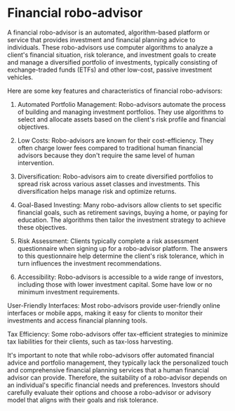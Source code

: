 # Financial robo-advisor

A financial robo-advisor is an automated, algorithm-based platform or service that provides investment and financial planning advice to individuals. 
These robo-advisors use computer algorithms to analyze a client's financial situation, risk tolerance, and investment goals to create and manage a diversified portfolio of investments, typically consisting of exchange-traded funds (ETFs) and other low-cost, passive investment vehicles.

Here are some key features and characteristics of financial robo-advisors:
1. Automated Portfolio Management: Robo-advisors automate the process of building and managing investment portfolios. They use algorithms to select and allocate assets based on the client's risk profile and financial objectives.

2. Low Costs: Robo-advisors are known for their cost-efficiency. They often charge lower fees compared to traditional human financial advisors because they don't require the same level of human intervention.

3. Diversification: Robo-advisors aim to create diversified portfolios to spread risk across various asset classes and investments. This diversification helps manage risk and optimize returns.

4. Goal-Based Investing: Many robo-advisors allow clients to set specific financial goals, such as retirement savings, buying a home, or paying for education. The algorithms then tailor the investment strategy to achieve these objectives.

5. Risk Assessment: Clients typically complete a risk assessment questionnaire when signing up for a robo-advisor platform. The answers to this questionnaire help determine the client's risk tolerance, which in turn influences the investment recommendations.

6. Accessibility: Robo-advisors is accessible to a wide range of investors, including those with lower investment capital. Some have low or no minimum investment requirements.

User-Friendly Interfaces: Most robo-advisors provide user-friendly online interfaces or mobile apps, making it easy for clients to monitor their investments and access financial planning tools.

Tax Efficiency: Some robo-advisors offer tax-efficient strategies to minimize tax liabilities for their clients, such as tax-loss harvesting.

It's important to note that while robo-advisors offer automated financial advice and portfolio management, they typically lack the personalized touch and comprehensive financial planning services that a human financial advisor can provide. Therefore, the suitability of a robo-advisor depends on an individual's specific financial needs and preferences. Investors should carefully evaluate their options and choose a robo-advisor or advisory model that aligns with their goals and risk tolerance.
